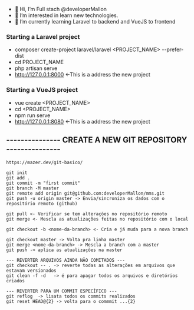 - 👋 Hi, I’m Full stach @developerMallon
- 👀 I’m interested in learn new technologies.
- 🌱 I’m currently learning Laravel to backend and VueJS to frontend

### Starting a Laravel project
- composer create-project laravel/laravel <PROJECT_NAME> --prefer-dist  
- cd PROJECT_NAME  
- php artisan serve  
- http://127.0.0.1:8000 <-This is a address the new project  

### Starting a VueJS project
- vue create <PROJECT_NAME>  
- cd <PROJECT_NAME>  
- npm run serve  
- http://127.0.0.1:8080 <-This is a address the new project  

## --------------- CREATE A NEW GIT REPOSITORY ---------------

```
https://mazer.dev/git-basico/

git init
git add .
git commit -m "first commit"
git branch -M master
git remote add origin git@github.com:developerMallon/mms.git
git push -u origin master -> Envia/sincroniza os dados com o repositório remoto (github)

git pull <- Verificar se tem alterações no repositório remoto
git merge <- Mescla as atualizações feitas no repositório com o local

git checkout -b <nome-da-branch> <- Cria e já muda para a nova branch

git checkout master -> Volta pra linha master
git merge <nome-da-branch> -> Mescla a branch com a master
git push -> aplica as atualizações na master  
  
--- REVERTER ARQUIVOS AINDA NÃO COMITADOS ---  
git checkout -- . -> reverte todas as alterações em arquivos que estavam versionados    
git clean -f -d   -> é para apagar todos os arquivos e diretórios criados  
  
--- REVERTER PARA UM COMMIT ESPECÍFICO ---  
git reflog  -> lisata todos os commits realizados  
git reset HEAD@{2} -> volta para o commmit ...{2}  
  
```
